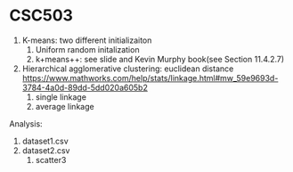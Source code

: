 <!--
 * @Author: your name
 * @Date: 2021-03-21 15:52:55
 * @LastEditTime: 2021-03-21 16:45:03
 * @LastEditors: Please set LastEditors
 * @Description: In User Settings Edit
 * @FilePath: \My DPd:\OneDrive - Hotmail\OneDrive\PhD Vic\CSC503\Assignment\CSC503-Assignment--2021-Spring\A3\a3.md
-->
# CSC503
1. K-means: two different initializaiton
   1. Uniform random initalization
   2. k+means++: see slide and Kevin Murphy book(see Section 11.4.2.7)
2. Hierarchical agglomerative clustering: euclidean distance
https://www.mathworks.com/help/stats/linkage.html#mw_59e9693d-3784-4a0d-89dd-5dd020a605b2
   1. single linkage
   2. average linkage

Analysis:
1. dataset1.csv
2. dataset2.csv
   1. scatter3


